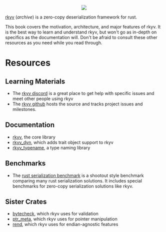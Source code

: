 <p align="center">
    <img src="https://raw.githubusercontent.com/rkyv/rkyv/master/media/logo_text_color.svg">
</p>

[rkyv](http://github.com/rkyv/rkyv) (*archive*) is a zero-copy deserialization framework for
rust.

This book covers the motivation, architecture, and major features of rkyv. It is the best way to
learn and understand rkyv, but won't go as in-depth on specifics as the documentation will. Don't be
afraid to consult these other resources as you need while you read through.

# Resources

## Learning Materials

- The [rkyv discord](https://discord.gg/65F6MdnbQh) is a great place to get help with specific
  issues and meet other people using rkyv
- The [rkyv github](https://github.com/rkyv/rkyv) hosts the source and tracks project issues
  and milestones.

## Documentation

- [rkyv](https://docs.rs/rkyv), the core library
- [rkyv_dyn](https://docs.rs/rkyv_dyn), which adds trait object support to rkyv
- [rkyv_typename](https://docs.rs/rkyv_typename), a type naming library

## Benchmarks

- The [rust serialization benchmark](https://github.com/rkyv/rust_serialization_benchmark) is a
  shootout style benchmark comparing many rust serialization solutions. It includes special
  benchmarks for zero-copy serialization solutions like rkyv.

## Sister Crates

- [bytecheck](https://github.com/rkyv/bytecheck), which rkyv uses for validation
- [ptr_meta](https://github.com/rkyv/ptr_meta), which rkyv uses for pointer manipulation
- [rend](https://github.com/rkyv/rend), which rkyv uses for endian-agnostic features

